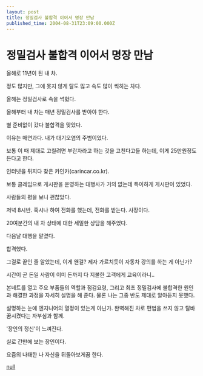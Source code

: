 ```yaml
---
layout: post
title: 정밀검사 불합격 이어서 명장 만남
published_time: 2004-08-31T23:09:00.000Z
---
```


# 정밀검사 불합격 이어서 명장 만남


올해로 11년이 된 내 차.

정도 많지만, 그에 못지 않게 탈도 많고 속도 많이 썩히는 차다.

올해는 정밀검사로 속을 썩혔다.

올해부터 내 차는 매년 정밀검사를 받아야 한다.

별 준비없이 갔다 불합격을 맞았다.

이유는 매연과다. 내가 대기오염의 주범이었다.

보통 이 때 제대로 고칠려면 부란자라고 하는 것을 고친다고들 하는데, 이게 25만원정도 든다고 한다.

인터넷을 뒤지다 찾은 카인카(carincar.co.kr).

보통 클레임으로 게시판을 운영하는 대행사가 거의 없는데 특이하게 게시판이 있었다.

사람들의 평을 보니 괜찮았다.

저녁 8시반. 혹시나 하여 전화를 했는데, 전화를 받는다. 사장이다.

20여분간의 내 차 상태에 대한 세밀한 상담을 해주었다.

다음날 대행을 맡겼다.

합격했다.

그걸로 끝인 줄 알았는데, 이게 왠걸? 제자 가르치듯이 자동차 강의를 하는 게 아닌가?

시간이 곧 돈일 사람이 이미 돈까지 다 지불한 고객에게 교육이라니..

본네트를 열고 주요 부품들의 역할과 점검요령, 그리고 최초 정밀검사에 불합격한 원인과 해결한 과정을 자세히 설명을 해 준다. 물론 나는 그중 반도 제대로 알아듣지 못했다.

설명하는 눈에 엔지니어의 열정이 있는게 아닌가. 완벽해진 차로 편법을 쓰지 않고 탈바꿈시켰다는 자부심과 함께.

'장인의 정신'이 느껴진다.

실로 간만에 보는 장인이다.

요즘의 나태한 나 자신을 뒤돌아보게끔 한다.

[null](../6166854.html#6166854_1)

